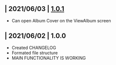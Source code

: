 ## | 2021/06/03 | [1.0.1](https://encrypted-tbn0.gstatic.com/images?q=tbn:ANd9GcSP5pVKEbt76K2A5zmrRmNzEwEXHkruNkDNaA&usqp=CAU)
 - Can open Album Cover on the ViewAlbum screen
  

## | 2021/06/02 | 1.0.0
 - Created CHANGELOG
 - Formated file structure
 - MAIN FUNCTIONALITY IS WORKING
